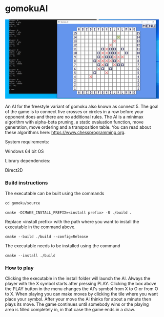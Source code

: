 # gomokuAI

![](https://github.com/karacsm/gomokuAI/blob/main/images/won.png?raw=true)

An AI for the freestyle variant of gomoku also known as connect 5. The goal of the game is to connect five crosses or circles in a row before your opponent does and there are no additional rules. The AI is a minimax algorithm with alpha-beta pruning, a static evaluation function, move generation, move ordering and a transposition table. You can read about these algorithms here: https://www.chessprogramming.org.

System requirements:

Windows 64 bit OS

Library dependencies:

Direct2D

### Build instructions

The executable can be built using the commands 

`cd gomoku/source`

`cmake -DCMAKE_INSTALL_PREFIX=<install prefix> -B ./build .`

Replace \<install prefix\> with the path where you want to install the executable in the command above.

`cmake --build ./build --config=Release`

The executable needs to be installed using the command

`cmake --install ./build`

### How to play

Clicking the executable in the install folder will launch the AI. Always the player with the X symbol starts after pressing PLAY. Clicking the box above the PLAY button in the menu changes the AI's symbol from X to O or from O to X. When playing you can make moves by clicking the tile where you want place your symbol. After your move the AI thinks for about a minute then plays its move. The game continues until somebody wins or the playing area is filled completely in, in that case the game ends in a draw.

